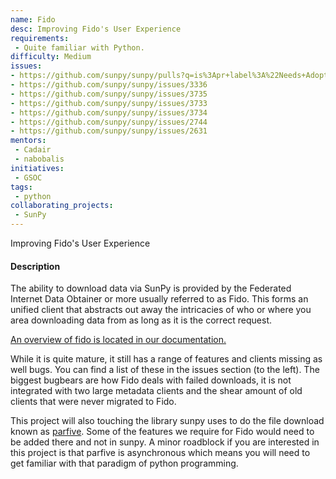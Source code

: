 ```yaml
---
name: Fido
desc: Improving Fido's User Experience
requirements:
 - Quite familiar with Python.
difficulty: Medium
issues:
- https://github.com/sunpy/sunpy/pulls?q=is%3Apr+label%3A%22Needs+Adoption%22+is%3Aclosed+label%3Aunidown
- https://github.com/sunpy/sunpy/issues/3336
- https://github.com/sunpy/sunpy/issues/3735
- https://github.com/sunpy/sunpy/issues/3733
- https://github.com/sunpy/sunpy/issues/3734
- https://github.com/sunpy/sunpy/issues/2744
- https://github.com/sunpy/sunpy/issues/2631
mentors:
 - Cadair
 - nabobalis
initiatives:
 - GSOC
tags:
 - python
collaborating_projects:
 - SunPy
---
```


Improving Fido's User Experience

#### Description

The ability to download data via SunPy is provided by the Federated Internet Data Obtainer or more usually referred to as Fido.
This forms an unified client that abstracts out away the intricacies of who or where you area downloading data from as long as it is the correct request.

[An overview of fido is located in our documentation.](https://docs.sunpy.org/en/latest/guide/acquiring_data/fido.html)

While it is quite mature, it still has a range of features and clients missing as well bugs.
You can find a list of these in the issues section (to the left).
The biggest bugbears are how Fido deals with failed downloads, it is not integrated with two large metadata clients and the shear amount of old clients that were never migrated to Fido.

This project will also touching the library sunpy uses to do the file download known as [parfive](https://github.com/Cadair/parfive).
Some of the features we require for Fido would need to be added there and not in sunpy.
A minor roadblock if you are interested in this project is that parfive is asynchronous which means you will need to get familiar with that paradigm of python programming.
